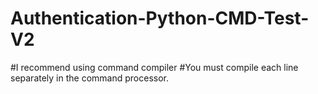 # Authentication-Python-CMD-Test-V2
#I recommend using command compiler
#You must compile each line separately in the command processor.
